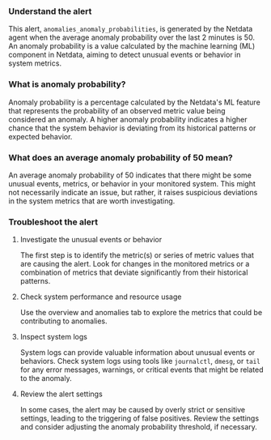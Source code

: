 ### Understand the alert

This alert, `anomalies_anomaly_probabilities`, is generated by the Netdata agent when the average anomaly probability over the last 2 minutes is 50. An anomaly probability is a value calculated by the machine learning (ML) component in Netdata, aiming to detect unusual events or behavior in system metrics.

### What is anomaly probability?

Anomaly probability is a percentage calculated by the Netdata's ML feature that represents the probability of an observed metric value being considered an anomaly. A higher anomaly probability indicates a higher chance that the system behavior is deviating from its historical patterns or expected behavior.

### What does an average anomaly probability of 50 mean?

An average anomaly probability of 50 indicates that there might be some unusual events, metrics, or behavior in your monitored system. This might not necessarily indicate an issue, but rather, it raises suspicious deviations in the system metrics that are worth investigating.

### Troubleshoot the alert

1. Investigate the unusual events or behavior

   The first step is to identify the metric(s) or series of metric values that are causing the alert. Look for changes in the monitored metrics or a combination of metrics that deviate significantly from their historical patterns.

2. Check system performance and resource usage

   Use the overview and anomalies tab to explore the metrics that could be contributing to anomalies.

3. Inspect system logs

   System logs can provide valuable information about unusual events or behaviors. Check system logs using tools like `journalctl`, `dmesg`, or `tail` for any error messages, warnings, or critical events that might be related to the anomaly.

4. Review the alert settings

   In some cases, the alert may be caused by overly strict or sensitive settings, leading to the triggering of false positives. Review the settings and consider adjusting the anomaly probability threshold, if necessary.

